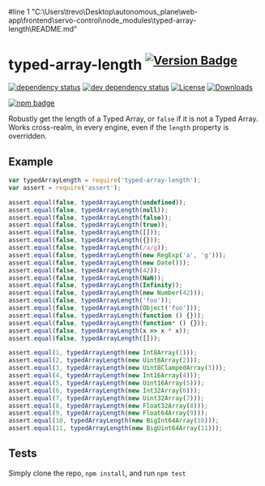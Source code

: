 #line 1 "C:\\Users\\trevo\\Desktop\\autonomous_plane\\web-app\\frontend\\servo-control\\node_modules\\typed-array-length\\README.md"
# typed-array-length <sup>[![Version Badge][2]][1]</sup>

[![dependency status][5]][6]
[![dev dependency status][7]][8]
[![License][license-image]][license-url]
[![Downloads][downloads-image]][downloads-url]

[![npm badge][11]][1]

Robustly get the length of a Typed Array, or `false` if it is not a Typed Array. Works cross-realm, in every engine, even if the `length` property is overridden.

## Example

```js
var typedArrayLength = require('typed-array-length');
var assert = require('assert');

assert.equal(false, typedArrayLength(undefined));
assert.equal(false, typedArrayLength(null));
assert.equal(false, typedArrayLength(false));
assert.equal(false, typedArrayLength(true));
assert.equal(false, typedArrayLength([]));
assert.equal(false, typedArrayLength({}));
assert.equal(false, typedArrayLength(/a/g));
assert.equal(false, typedArrayLength(new RegExp('a', 'g')));
assert.equal(false, typedArrayLength(new Date()));
assert.equal(false, typedArrayLength(42));
assert.equal(false, typedArrayLength(NaN));
assert.equal(false, typedArrayLength(Infinity));
assert.equal(false, typedArrayLength(new Number(42)));
assert.equal(false, typedArrayLength('foo'));
assert.equal(false, typedArrayLength(Object('foo')));
assert.equal(false, typedArrayLength(function () {}));
assert.equal(false, typedArrayLength(function* () {}));
assert.equal(false, typedArrayLength(x => x * x));
assert.equal(false, typedArrayLength([]));

assert.equal(1, typedArrayLength(new Int8Array(1)));
assert.equal(2, typedArrayLength(new Uint8Array(2)));
assert.equal(3, typedArrayLength(new Uint8ClampedArray(3)));
assert.equal(4, typedArrayLength(new Int16Array(4)));
assert.equal(5, typedArrayLength(new Uint16Array(5)));
assert.equal(6, typedArrayLength(new Int32Array(6)));
assert.equal(7, typedArrayLength(new Uint32Array(7)));
assert.equal(8, typedArrayLength(new Float32Array(8)));
assert.equal(9, typedArrayLength(new Float64Array(9)));
assert.equal(10, typedArrayLength(new BigInt64Array(10)));
assert.equal(11, typedArrayLength(new BigUint64Array(11)));
```

## Tests
Simply clone the repo, `npm install`, and run `npm test`

[1]: https://npmjs.org/package/typed-array-length
[2]: https://versionbadg.es/inspect-js/typed-array-length.svg
[5]: https://david-dm.org/inspect-js/typed-array-length.svg
[6]: https://david-dm.org/inspect-js/typed-array-length
[7]: https://david-dm.org/inspect-js/typed-array-length/dev-status.svg
[8]: https://david-dm.org/inspect-js/typed-array-length#info=devDependencies
[11]: https://nodei.co/npm/typed-array-length.png?downloads=true&stars=true
[license-image]: http://img.shields.io/npm/l/typed-array-length.svg
[license-url]: LICENSE
[downloads-image]: http://img.shields.io/npm/dm/typed-array-length.svg
[downloads-url]: http://npm-stat.com/charts.html?package=typed-array-length
